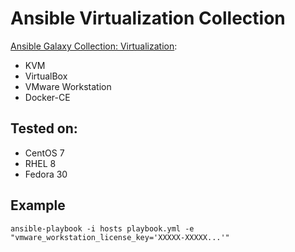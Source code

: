 Ansible Virtualization Collection
=================================

[Ansible Galaxy Collection: Virtualization](https://galaxy.ansible.com/crivetimihai/Virtualization):

- KVM
- VirtualBox
- VMware Workstation
- Docker-CE

Tested on:
----------

- CentOS 7
- RHEL 8
- Fedora 30

Example
-------

```
ansible-playbook -i hosts playbook.yml -e "vmware_workstation_license_key='XXXXX-XXXXX...'"
```

